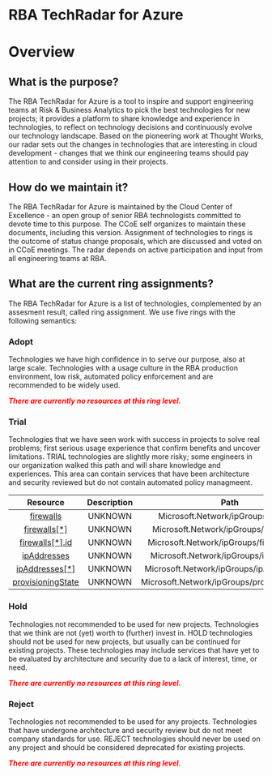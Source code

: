 
RBA TechRadar for Azure
=======================

# Overview

## What is the purpose?


The RBA TechRadar for Azure is a tool to inspire and support engineering teams at Risk & Business Analytics to pick the best technologies for new projects; it provides a platform to share knowledge and experience in technologies, to reflect on technology decisions and continuously evolve our technology landscape.  Based on the pioneering work at Thought Works, our radar sets out the changes in technologies that are interesting in cloud development - changes that we think our engineering teams should pay attention to and consider using in their projects.
## How do we maintain it?


The RBA TechRadar for Azure is maintained by the Cloud Center of Excellence - an open group of senior RBA technologists committed to devote time to this purpose.  The CCoE self organizes to maintain these documents, including this version.  Assignment of technologies to rings is the outcome of status change proposals, which are discussed and voted on in CCoE meetings.  The radar depends on active participation and input from all engineering teams at RBA.
## What are the current ring assignments?


The RBA TechRadar for Azure is a list of technologies, complemented by an assesment result, called ring assignment.  We use five rings with the following semantics:
### Adopt


Technologies we have high confidence in to serve our purpose, also at large scale.  Technologies with a usage culture in the RBA production environment, low risk, automated policy enforcement and are recommended to be widely used.  
  
***<font color="red"> There are currently no resources at this ring level. </font>***
### Trial


Technologies that we have seen work with success in projects to solve real problems;  first serious usage experience that confirm benefits and uncover limitations.  TRIAL technologies are slightly more risky; some engineers in our organization walked this path and will share knowledge and experiences.  This area can contain services that have been architecture and security reviewed but do not contain automated policy managmeent.  

|Resource|Description|Path|Status|
| :---: | :---: | :---: | :---: |
|[firewalls](https://github.com/openrba/python-azure-techradar/blob/master/Microsoft.Network/ipGroups/firewalls)|UNKNOWN|Microsoft.Network/ipGroups/firewalls|TRIAL|
|[firewalls[*]](https://github.com/openrba/python-azure-techradar/blob/master/Microsoft.Network/ipGroups/firewalls[*])|UNKNOWN|Microsoft.Network/ipGroups/firewalls[*]|TRIAL|
|[firewalls[*].id](https://github.com/openrba/python-azure-techradar/blob/master/Microsoft.Network/ipGroups/firewalls[*].id)|UNKNOWN|Microsoft.Network/ipGroups/firewalls[*].id|TRIAL|
|[ipAddresses](https://github.com/openrba/python-azure-techradar/blob/master/Microsoft.Network/ipGroups/ipAddresses)|UNKNOWN|Microsoft.Network/ipGroups/ipAddresses|TRIAL|
|[ipAddresses[*]](https://github.com/openrba/python-azure-techradar/blob/master/Microsoft.Network/ipGroups/ipAddresses[*])|UNKNOWN|Microsoft.Network/ipGroups/ipAddresses[*]|TRIAL|
|[provisioningState](https://github.com/openrba/python-azure-techradar/blob/master/Microsoft.Network/ipGroups/provisioningState)|UNKNOWN|Microsoft.Network/ipGroups/provisioningState|TRIAL|

### Hold


Technologies not recommended to be used for new projects. Technologies that we think are not (yet) worth to (further) invest in.  HOLD technologies should not be used for new projects, but usually can be continued for existing projects.  These technologies may include services that have yet to be evaluated by architecture and security due to a lack of interest, time, or need.  
  
***<font color="red"> There are currently no resources at this ring level. </font>***
### Reject


Technologies not recommended to be used for any projects. Technologies that have undergone architecture and security review but do not meet company standards for use.  REJECT technologies should never be used on any project and should be considered deprecated for existing projects.  
  
***<font color="red"> There are currently no resources at this ring level. </font>***